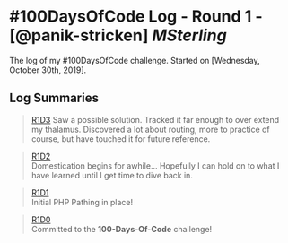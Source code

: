 # #100DaysOfCode Log - Round 1 - [@panik-stricken] _MSterling_

The log of my #100DaysOfCode challenge. Started on [Wednesday, October 30th, 2019].

## Log Summaries

> [R1D3](./logs/D3.md) 
Saw a possible solution. Tracked it far enough to over extend my thalamus. Discovered a lot about routing, more to practice of course, but have touched it for future reference. 

> [R1D2](./logs/D2.md)  
Domestication begins for awhile... Hopefully I can hold on to what I have learned until I get time to dive back in.

> [R1D1](./logs/D1.md)  
Initial PHP Pathing in place!

> [R1D0](./logs/D0.md)  
Committed to the __100-Days-Of-Code__ challenge!

